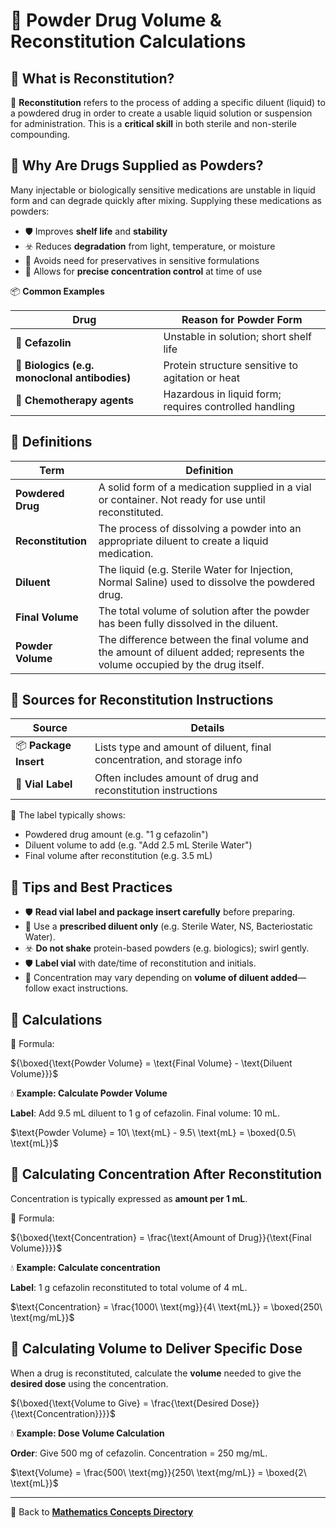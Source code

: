 # 💉 Powder Drug Volume & Reconstitution Calculations

<!-- 
## Reference

Pharmacy Calculations, 6e; Morton Publishing | Chapter 24
-->

## 🔎 What is Reconstitution?

🧪 **Reconstitution** refers to the process of adding a specific diluent (liquid) to a powdered drug in order to create a usable liquid solution or suspension for administration. This is a **critical skill** in both sterile and non-sterile compounding.

## 🔑 Why Are Drugs Supplied as Powders?

Many injectable or biologically sensitive medications are unstable in liquid form and can degrade quickly after mixing. Supplying these medications as powders:

- 🛡️ Improves **shelf life** and **stability**
- ☣️ Reduces **degradation** from light, temperature, or moisture
- 🚨 Avoids need for preservatives in sensitive formulations
- 🧪 Allows for **precise concentration control** at time of use

📦 **Common Examples**

| Drug | Reason for Powder Form |
|------|------------------------|
| 💉 **Cefazolin** | Unstable in solution; short shelf life |
| 🧬 **Biologics (e.g. monoclonal antibodies)** | Protein structure sensitive to agitation or heat |
| 💊 **Chemotherapy agents** | Hazardous in liquid form; requires controlled handling |

## 📘 Definitions

| Term | Definition |
|------|------------|
| **Powdered Drug** | A solid form of a medication supplied in a vial or container. Not ready for use until reconstituted. |
| **Reconstitution** | The process of dissolving a powder into an appropriate diluent to create a liquid medication. |
| **Diluent** | The liquid (e.g. Sterile Water for Injection, Normal Saline) used to dissolve the powdered drug. |
| **Final Volume** | The total volume of solution after the powder has been fully dissolved in the diluent. |
| **Powder Volume** | The difference between the final volume and the amount of diluent added; represents the volume occupied by the drug itself. |

## 📘 Sources for Reconstitution Instructions

| Source | Details |
|--------|---------|
| 📦 **Package Insert** | Lists type and amount of diluent, final concentration, and storage info |
| 💉 **Vial Label** | Often includes amount of drug and reconstitution instructions |

🚨 The label typically shows:

- Powdered drug amount (e.g. "1 g cefazolin")
- Diluent volume to add (e.g. "Add 2.5 mL Sterile Water")
- Final volume after reconstitution (e.g. 3.5 mL)

## 🚨 Tips and Best Practices

- 🛡️ **Read vial label and package insert carefully** before preparing.
- 📍 Use a **prescribed diluent only** (e.g. Sterile Water, NS, Bacteriostatic Water).
- ☣️ **Do not shake** protein-based powders (e.g. biologics); swirl gently.
- 🛡️ **Label vial** with date/time of reconstitution and initials.
- 📍 Concentration may vary depending on **volume of diluent added**—follow exact instructions.

## 📘 Calculations

🔢 Formula:

${\boxed{\text{Powder Volume} = \text{Final Volume} - \text{Diluent Volume}}}$

💧 **Example: Calculate Powder Volume**

**Label**: Add 9.5 mL diluent to 1 g of cefazolin. Final volume: 10 mL.

$\text{Powder Volume} = 10\ \text{mL} - 9.5\ \text{mL} = \boxed{0.5\ \text{mL}}$

## 📘 Calculating Concentration After Reconstitution

Concentration is typically expressed as **amount per 1 mL**.

🔢 Formula:

${\boxed{\text{Concentration} = \frac{\text{Amount of Drug}}{\text{Final Volume}}}}$

💧 **Example: Calculate concentration**

**Label**: 1 g cefazolin reconstituted to total volume of 4 mL.

$\text{Concentration} = \frac{1000\ \text{mg}}{4\ \text{mL}} = \boxed{250\ \text{mg/mL}}$

## 📘 Calculating Volume to Deliver Specific Dose

When a drug is reconstituted, calculate the **volume** needed to give the **desired dose** using the concentration.

${\boxed{\text{Volume to Give} = \frac{\text{Desired Dose}}{\text{Concentration}}}}$

💧 **Example: Dose Volume Calculation**

**Order**: Give 500 mg of cefazolin. Concentration = 250 mg/mL.

$\text{Volume} = \frac{500\ \text{mg}}{250\ \text{mg/mL}} = \boxed{2\ \text{mL}}$

---

🔗 Back to [**Mathematics Concepts Directory**](./readme.md)

